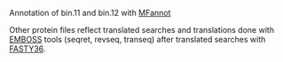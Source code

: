 Annotation of bin.11 and bin.12 with [MFannot](https://megasun.bch.umontreal.ca/RNAweasel/)

Other protein files reflect translated searches and translations done with [EMBOSS](http://emboss.sourceforge.net/) tools (seqret, revseq, transeq) 
after translated searches with [FASTY36](https://fasta.bioch.virginia.edu/fasta_www2/fasta_intro.shtml).
